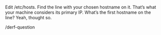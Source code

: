 <!--# set var="title" value="Why does my machine think its name is localhost even though I changed it?" -->
<!--# set var="date" value="January 22, 2006" -->

<!--# include file="include/top.html" -->

Edit /etc/hosts. Find the line with your chosen hostname on it. That’s what your machine considers its primary IP. What’s the first hostname on the line? Yeah, thought so.

/derf-question

<!--# include file="include/bottom.html" -->
